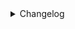 <details>
<summary>Changelog</summary>

### 0.0.6

local deploy buggin
forecast endpoint

axios version
this as any?


### 0.0.3

change from notifyInterface
tsc
remove dup import
update readme
ugh not going well


### 1.0.0

Initial commit


</details>

